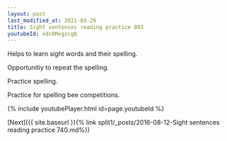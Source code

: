 ```yaml
---
layout: post
last_modified_at: 2021-03-29
title: Sight sentences reading practice 883
youtubeId: xdc0MvgzcgQ
---
```

 
 
Helps to learn sight words and their spelling.

Opportunitiy to repeat the spelling. 

Practice spelling. 
 
Practice for spelling bee competitions. 
 
{% include youtubePlayer.html id=page.youtubeId %}
 
 

[Next]({{ site.baseurl }}{% link  split1/_posts/2016-08-12-Sight sentences reading practice 740.md%})
 
